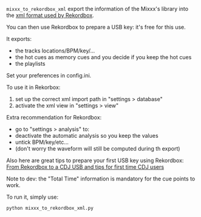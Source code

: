 `mixxx_to_rekordbox_xml` export the information of the Mixxx's library 
into the [xml format used by Rekordbox](https://cdn.rekordbox.com/files/20200410160904/xml_format_list.pdf).

You can then use Rekordbox to prepare a USB key: it's free for this use.

It exports:
  - the tracks locations/BPM/key/...
  - the hot cues as memory cues and you decide if you keep the hot cues
  - the playlists

Set your preferences in config.ini.

To use it in Rekorbox:  
1. set up the correct xml import path in "settings > database"
2. activate the xml view in "settings > view"

Extra recommendation for Rekordbox:
- go to "settings > analysis" to:
 - deactivate the automatic analysis so you keep the values 
 - untick BPM/key/etc...
 - (don't worry the waveform will still be computed during th export) 


Also here are great tips to prepare your first USB key using Rekordbox: [From Rekordbox to a CDJ USB and tips for first time CDJ users](https://youtu.be/A5f85g-Kvhg?list=LL)


Note to dev: the "Total Time" information is mandatory for the cue points to work.

To run it, simply use:  
```bash
python mixxx_to_rekordbox_xml.py
```
